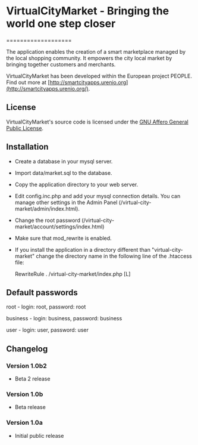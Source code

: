 # VirtualCityMarket - Bringing the world one step closer
===================

The application enables the creation of a smart marketplace managed by the local shopping community. It empowers the city local market by bringing together customers and merchants.

VirtualCityMarket has been developed within the European project PEOPLE. Find out more at [http://smartcityapps.urenio.org](http://smartcityapps.urenio.org/).

## License
VirtualCityMarket's source code is licensed under the [GNU Affero General Public License](https://www.gnu.org/licenses/agpl.html).

## Installation
* Create a database in your mysql server.
* Import data/market.sql to the database.
* Copy the application directory to your web server.
* Edit config.inc.php and add your mysql connection details. You can manage other settings in the Admin Panel (/virtual-city-market/admin/index.html).
* Change the root password (/virtual-city-market/account/settings/index.html)
* Make sure that mod_rewrite is enabled.
* If you install the application in a directory different than "virtual-city-market" change the directory name in the following line of the .htaccess file:

    RewriteRule . /virtual-city-market/index.php [L]

## Default passwords

root - login: root, password: root

business - login: business, password: business

user - login: user, password: user

## Changelog

### Version 1.0b2
* Beta 2 release

### Version 1.0b
* Beta release

### Version 1.0a
* Initial public release
